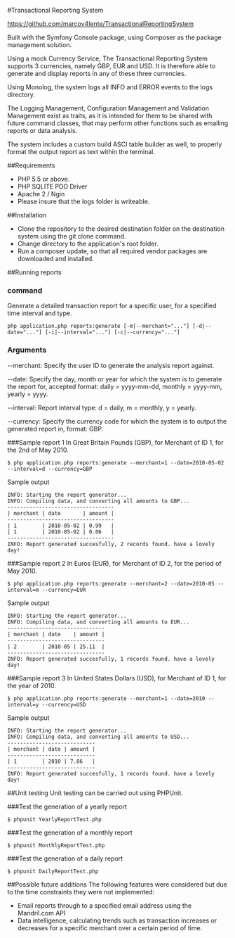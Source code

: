 #Transactional Reporting System

https://github.com/marcov4lente/TransactionalReportingSystem

Built with the Symfony Console package, using Composer as the package management solution.

Using a mock Currency Service, The Transactional Reporting System supports 3 currencies, namely GBP, EUR and USD. It is therefore able to generate and display reports in any of these three currencies.

Using Monolog, the system logs all INFO and ERROR events to the logs directory.

The Logging Management, Configuration Management and Validation Management exist as traits, as it is intended for them to be shared with future command classes, that may perform other functions such as emailing reports or data analysis.

The system includes a custom build ASCI table builder as well, to properly format the output report as text within the terminal.

##Requirements

- PHP 5.5 or above.
- PHP SQLITE PDO Driver
- Apache 2 / Ngin
- Please insure that the logs folder is writeable.

##Installation

- Clone the repository to the desired destination folder on the destination system using the git clone command.
- Change directory to the application's root folder.
- Run a composer update, so that all required vendor packages are downloaded and installed.

##Running reports

### command
Generate a detailed transaction report for a specific user, for a specified time interval and type.
```
php application.php reports:generate [-m|--merchant="..."] [-d|--date="..."] [-i|--interval="..."] [-c|--currency="..."]

```

### Arguments
--merchant: Specify the user ID to generate the analysis report against.

--date: Specify the day, month or year for which the system is to generate the report for, accepted format: daily =  yyyy-mm-dd, monthly = yyyy-mm, yearly = yyyy.

--interval: Report interval type: d = daily, m = monthly, y = yearly.

--currency: Specify the currency code for which the system is to output the generated report in, format: GBP.

###Sample report 1
In Great Britain Pounds (GBP), for Merchant of ID 1, for the 2nd of May 2010.

```
$ php application.php reports:generate --merchant=1 --date=2010-05-02 --interval=d --currency=GBP
```
Sample output
```
INFO: Starting the report generator...
INFO: Compiling data, and converting all amounts to GBP...
----------------------------------
| merchant | date       | amount |
----------------------------------
| 1        | 2010-05-02 | 0.99   |
| 1        | 2010-05-02 | 0.06   |
----------------------------------
INFO: Report generated succesfully, 2 records found. have a lovely day!

```


###Sample report 2
In Euros (EUR), for Merchant of ID 2, for the period of May 2010.

```
$ php application.php reports:generate --merchant=2 --date=2010-05 --interval=m --currency=EUR
```
Sample output
```
INFO: Starting the report generator...
INFO: Compiling data, and converting all amounts to EUR...
-------------------------------
| merchant | date    | amount |
-------------------------------
| 2        | 2010-05 | 25.11  |
-------------------------------
INFO: Report generated succesfully, 1 records found. have a lovely day!

```

###Sample report 3
In United States Dollars (USD), for Merchant of ID 1, for the year of 2010.

```
$ php application.php reports:generate --merchant=1 --date=2010 --interval=y --currency=USD
```
Sample output
```
INFO: Starting the report generator...
INFO: Compiling data, and converting all amounts to USD...
----------------------------
| merchant | date | amount |
----------------------------
| 1        | 2010 | 7.86   |
----------------------------
INFO: Report generated succesfully, 1 records found. have a lovely day!

```

##Unit testing
Unit testing can be carried out using PHPUnit.

###Test the generation of a yearly report
```
$ phpunit YearlyReportTest.php
```

###Test the generation of a monthly report
```
$ phpunit MonthlyReportTest.php
```

###Test the generation of a daily report
```
$ phpunit DailyReportTest.php
```

##Possible future additions
The following features were considered but due to the time constraints they were not implemented:

- Email reports through to a specified email address using the Mandril.com API
- Data intelligence, calculating trends such as transaction increases or decreases for a specific merchant over a certain period of time.

